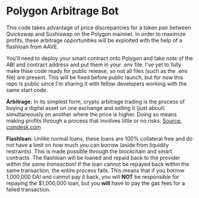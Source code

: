 # Polygon Arbitrage Bot
This code takes advantage of price discrepancies for a token pair between Quickswap and Sushiswap on the Polygon mainnet. In order to maximize profits, these arbitrage opportunities will be exploited with the help of a flashloan from AAVE. 

You'll need to deploy your smart contract onto Polygon and take note of the ABI and contract address and put them in your .env file. I've yet to fully make thise code ready for public release, so not all files (such as the .env file) are present. This will be fixed before public launch, but for now this repo is public since I'm sharing it with fellow developers working with the same start code.


**Arbitrage:** In its simplest form, crypto arbitrage trading is the process of buying a digital asset on one exchange and selling it (just about) simultaneously on another where the price is higher. Doing so means making profits through a process that involves little or no risks. [Source: coindesk.com](https://www.coindesk.com/learn/crypto-arbitrage-trading-how-to-make-low-risk-gains/#:~:text=In%20its%20simplest%20form%2C%20crypto,involves%20little%20or%20no%20risks.)

**Flashloan:** Unlike normal loans, these loans are 100% collateral free and do not have a limit on how much you can borrow (aside from liquidity restraints). This is made possible through the blockchain and smart contracts. The flashloan will be loaned and repaid back to the provider *within the same transaction!* If the loan cannot be repayed back within the same transaction, the entire process fails. This means that if you borrow 1,000,000 DAI and cannot pay it back, you will **NOT** be responsible for repaying the $1,000,000 loan, but you **will** have to pay the gas fees for a failed transaction. 
